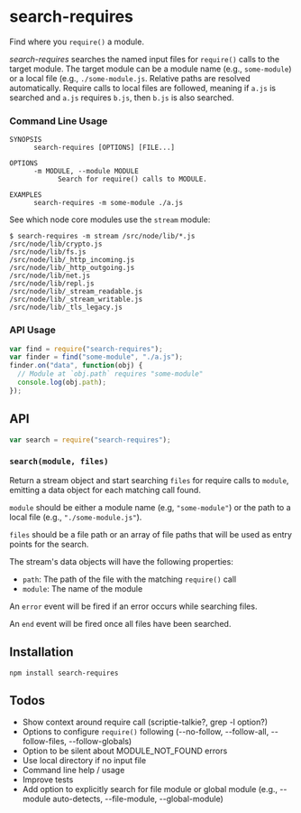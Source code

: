 # search-requires

Find where you `require()` a module.

*search-requires* searches the named input files for `require()` calls
to the target module. The target module can be a module name (e.g.,
`some-module`) or a local file (e.g., `./some-module.js`. Relative paths
are resolved automatically. Require calls to local files are followed,
meaning if `a.js` is searched and `a.js` requires `b.js`, then `b.js` is
also searched.

### Command Line Usage

```
SYNOPSIS
      search-requires [OPTIONS] [FILE...]

OPTIONS
      -m MODULE, --module MODULE
            Search for require() calls to MODULE.

EXAMPLES
      search-requires -m some-module ./a.js
```

See which node core modules use the `stream` module:

```
$ search-requires -m stream /src/node/lib/*.js
/src/node/lib/crypto.js
/src/node/lib/fs.js
/src/node/lib/_http_incoming.js
/src/node/lib/_http_outgoing.js
/src/node/lib/net.js
/src/node/lib/repl.js
/src/node/lib/_stream_readable.js
/src/node/lib/_stream_writable.js
/src/node/lib/_tls_legacy.js
```

### API Usage

```js
var find = require("search-requires");
var finder = find("some-module", "./a.js");
finder.on("data", function(obj) {
  // Module at `obj.path` requires "some-module"
  console.log(obj.path);
});
```

## API

```js
var search = require("search-requires");
```

### `search(module, files)`

Return a stream object and start searching `files` for require calls
to `module`, emitting a data object for each matching call
found.

`module` should be either a module name (e.g, `"some-module"`) or the
path to a local file (e.g., `"./some-module.js"`).

`files` should be a file path or an array of file paths that will be
used as entry points for the search.

The stream's data objects will have the following properties:

 * `path`: The path of the file with the matching `require()` call
 * `module`: The name of the module

An `error` event will be fired if an error occurs while searching files.

An `end` event will be fired once all files have been searched.

## Installation

```
npm install search-requires
```

## Todos

 * Show context around require call (scriptie-talkie?, grep -l option?)
 * Options to configure `require()` following (--no-follow,
   --follow-all, --follow-files, --follow-globals)
 * Option to be silent about MODULE_NOT_FOUND errors
 * Use local directory if no input file
 * Command line help / usage
 * Improve tests
 * Add option to explicitly search for file module or global module
   (e.g., --module auto-detects, --file-module, --global-module)
